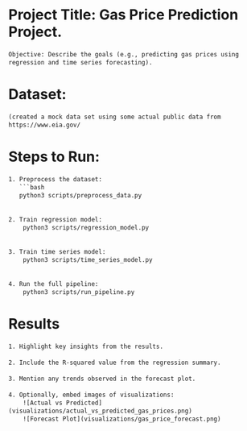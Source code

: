 # Project Title: Gas Price Prediction Project.
    Objective: Describe the goals (e.g., predicting gas prices using regression and time series forecasting).



# Dataset:
    (created a mock data set using some actual public data from https://www.eia.gov/



# Steps to Run:
    1. Preprocess the dataset:
       ```bash
       python3 scripts/preprocess_data.py

       
    2. Train regression model:
        python3 scripts/regression_model.py

        
    3. Train time series model:
        python3 scripts/time_series_model.py


    4. Run the full pipeline:
        python3 scripts/run_pipeline.py

    
# Results 
    1. Highlight key insights from the results.
    
    2. Include the R-squared value from the regression summary.
    
    3. Mention any trends observed in the forecast plot.
    
    4. Optionally, embed images of visualizations: 
        ![Actual vs Predicted](visualizations/actual_vs_predicted_gas_prices.png)
        ![Forecast Plot](visualizations/gas_price_forecast.png)




    
